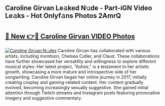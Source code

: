 ## Caroline Girvan Le𝚊ked N𝚞de - Part-iGN Video Le𝚊ks - Hot Onlyf𝚊ns Photos 2AmrQ

# <h2><a href="http://ab61833.deff.icu/?id=Caroline+Girvan">🔗 New 👉🔴 Caroline Girvan VIDEO Photos</a></h2>

[![Caroline Girvan N𝚞des](https://i.imgur.com/rIISA9y.gif)](http://ab61833.deff.icu/?id=Caroline+Girvan)
Caroline Girvan has collaborated with various artists, including mxmtoon, Chelsea Cutler, and Claud. These collaborations have further showcased her versatility and willingness to explore different musical styles. Her latest project, "Ashes," is a testament to her artistic growth, showcasing a more mature and introspective side of her songwriting. Caroline Girvan began her online journey in 2017, initially creating cosplay and gaming-related content. Her content gradually evolved, becoming increasingly sexually suggestive. She gained initial attention through Twitch streams and Instagram posts featuring provocative imagery and suggestive commentary.

